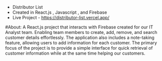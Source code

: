 - Distributor List
- Created in React.js , Javascript , and Firebase
- Live Project - https://distributor-list.vercel.app/

#About:
A React.js project that interacts with Firebase created for our IT Analyst team. Enabling team members to create, add, remove, and search customer details effortlessly. The application also includes a note-taking feature, allowing users to add information for each customer. The primary focus of the project is to provide a simple interface for quick retrieval of customer information while at the same time helping our customers.
